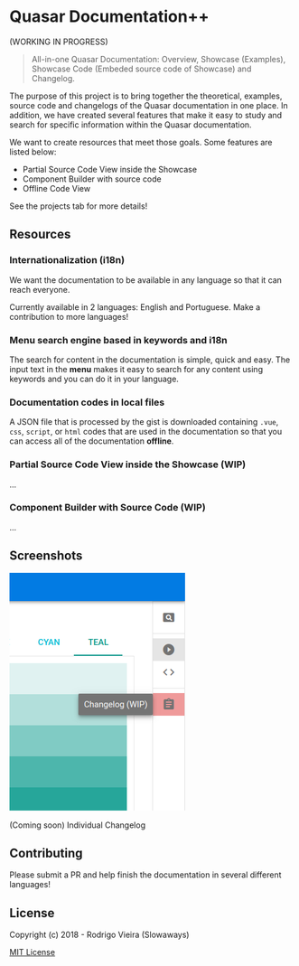 # Quasar Documentation++
(WORKING IN PROGRESS)

> All-in-one Quasar Documentation: Overview, Showcase (Examples), Showcase Code (Embeded source code of Showcase) and Changelog.

The purpose of this project is to bring together the theoretical, examples, source code and changelogs of the Quasar documentation in one place.
In addition, we have created several features that make it easy to study and search for specific information within the Quasar documentation.

We want to create resources that meet those goals. Some features are listed below:
- Partial Source Code View inside the Showcase
- Component Builder with source code
- Offline Code View

See the projects tab for more details!

## Resources
### Internationalization (i18n)
We want the documentation to be available in any language so that it can reach everyone.

Currently available in 2 languages: English and Portuguese.
Make a contribution to more languages!

### Menu search engine based in keywords and i18n
The search for content in the documentation is simple, quick and easy.
The input text in the **menu** makes it easy to search for any content using keywords and you can do it in your language.

### Documentation codes in local files
A JSON file that is processed by the gist is downloaded containing `.vue`, `css`, `script`, or `html` codes that are used in the documentation so that you can access all of the documentation **offline**.

### Partial Source Code View inside the Showcase (WIP)
...

### Component Builder with Source Code (WIP)
...

## Screenshots
![Change Log](src/assets/screenshot/changelog-wip.png)

(Coming soon) Individual Changelog

## Contributing
Please submit a PR and help finish the documentation in several different languages!

## License
Copyright (c) 2018 - Rodrigo Vieira (Slowaways)

[MIT License](http://en.wikipedia.org/wiki/MIT_License)
